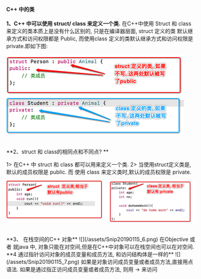 #### C++ 中的类


**1、C++ 中可以使用 struct/ class 来定义一个类.**
在C++中使用 Struct 和 class 来定义的类本质上是没有什么区别的, 只是在编译器层面, struct 定义的类 默认继承方式和访问权限都是 Public, 而使用class 定义的类默认继承方式和访问权限是private.即如下图: 

![](/assets/Snip20190219_7.png)


<br>
**2、struct 和 class的相同点和不同点? **

1> 在C++ 中 struct 和 class 都可以用来定义一个类.
2> 当使用struct定义类是,默认的成员权限是 public. 而 使用 class 来定义类时,默认的成员权限是 private.

![](/assets/Snip20190115_5.png)









<br>
**3、 在栈空间的C++ 对象**
![](/assets/Snip20190115_6.png)
在Objective 或者 就java 中, 对象只能在对空间,但是在C++中对象可以在栈空间也可以在对空间.





<br>
**4 通过指针访问对象的成员变量和成员方法, 和访问结构体是一样的**
![](/assets/Snip20190115_7.png)
如果是对象访问成员变量或者成员方法,直接用点语法.
如果是通过指正访问成员变量或者成员方法, 则用 -> 来访问

